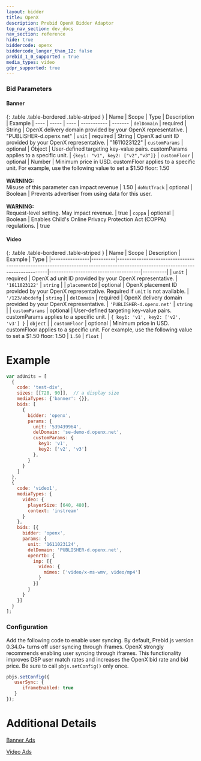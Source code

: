 ```yaml
---
layout: bidder
title: OpenX
description: Prebid OpenX Bidder Adaptor
top_nav_section: dev_docs
nav_section: reference
hide: true
biddercode: openx
biddercode_longer_than_12: false
prebid_1_0_supported : true
media_types: video
gdpr_supported: true
---
```




### Bid Parameters
#### Banner

{: .table .table-bordered .table-striped }
| Name | Scope | Type | Description | Example
| ---- | ----- | ---- | ----------- | -------
| `delDomain` | required | String | OpenX delivery domain provided by your OpenX representative.  | "PUBLISHER-d.openx.net"
| `unit` | required | String | OpenX ad unit ID provided by your OpenX representative. | "1611023122"
| `customParams` | optional | Object | User-defined targeting key-value pairs. customParams applies to a specific unit. | `{key1: "v1", key2: ["v2","v3"]}`
| `customFloor` | optional | Number | Minimum price in USD. customFloor applies to a specific unit. For example, use the following value to set a $1.50 floor: 1.50 <br/><br/> **WARNING:**<br/> Misuse of this parameter can impact revenue | 1.50
| `doNotTrack` | optional | Boolean | Prevents advertiser from using data for this user. <br/><br/> **WARNING:**<br/> Request-level setting.  May impact revenue. | true
| `coppa` | optional | Boolean | Enables Child's Online Privacy Protection Act (COPPA) regulations. | true

#### Video

{: .table .table-bordered .table-striped }
| Name           | Scope    | Description                                                                                                                   | Example                              | Type     |
|----------------|----------|-------------------------------------------------------------------------------------------------------------------------------|--------------------------------------|----------|
| `unit`         | required | OpenX ad unit ID provided by your OpenX representative.                                                                       | `'1611023122'`                       | `string` |
| `placementId`  | optional | OpenX placement ID provided by your OpenX representative. Required if `unit` is not available.                                | `'/123/abcdefg`                      | `string` |
| `delDomain`    | required | OpenX delivery domain provided by your OpenX representative.                                                                  | `'PUBLISHER-d.openx.net'`            | `string` |
| `customParams` | optional | User-defined targeting key-value pairs. customParams applies to a specific unit.                                              | `{ key1: 'v1', key2: ['v2', 'v3'] }` | `object` |
| `customFloor`  | optional | Minimum price in USD. customFloor applies to a specific unit. For example, use the following value to set a $1.50 floor: 1.50 | `1.50`                               | `float`  |


# Example
```javascript
var adUnits = [
  {
    code: 'test-div',
    sizes: [[728, 90]],  // a display size
    mediaTypes: {'banner': {}},
    bids: [
      {
        bidder: 'openx',
        params: {
          unit: '539439964',
          delDomain: 'se-demo-d.openx.net',
          customParams: {
            key1: 'v1',
            key2: ['v2', 'v3']
          },
        }
      }
    ]
  },
  {
    code: 'video1',
    mediaTypes: {
      video: {
        playerSize: [640, 480],
        context: 'instream'
      }
    },
    bids: [{
      bidder: 'openx',
      params: {
        unit: '1611023124',
        delDomain: 'PUBLISHER-d.openx.net',
        openrtb: {
          imp: [{
            video: {
              mimes: ['video/x-ms-wmv, video/mp4']
            }
          }]
        }
      }
    }]
  }
];
```

### Configuration
Add the following code to enable user syncing. By default, Prebid.js version 0.34.0+ turns off user syncing through iframes.
OpenX strongly recommends enabling user syncing through iframes. This functionality improves DSP user match rates and increases the
OpenX bid rate and bid price. Be sure to call `pbjs.setConfig()` only once.

```javascript
pbjs.setConfig({
   userSync: {
      iframeEnabled: true
   }
});
```

# Additional Details
[Banner Ads](https://docs.openx.com/Content/developers/containers/prebid-adapter.html)

[Video Ads](https://docs.openx.com/Content/developers/containers/prebid-video-adapter.html)
